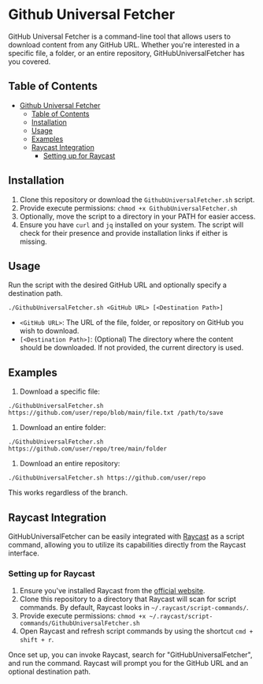 # Github Universal Fetcher

GitHub Universal Fetcher is a command-line tool that allows users to download content from any GitHub URL. Whether you're interested in a specific file, a folder, or an entire repository, GitHubUniversalFetcher has you covered.

## Table of Contents

- [Github Universal Fetcher](#github-universal-fetcher)
  - [Table of Contents](#table-of-contents)
  - [Installation](#installation)
  - [Usage](#usage)
  - [Examples](#examples)
  - [Raycast Integration](#raycast-integration)
    - [Setting up for Raycast](#setting-up-for-raycast)

## Installation

1. Clone this repository or download the `GithubUniversalFetcher.sh` script.
2. Provide execute permissions: `chmod +x GithubUniversalFetcher.sh`
3. Optionally, move the script to a directory in your PATH for easier access.
4. Ensure you have `curl` and `jq` installed on your system. The script will check for their presence and provide installation links if either is missing.

## Usage

Run the script with the desired GitHub URL and optionally specify a destination path.

```code
./GithubUniversalFetcher.sh <GitHub URL> [<Destination Path>]
```

- `<GitHub URL>`: The URL of the file, folder, or repository on GitHub you wish to download.
- `[<Destination Path>]`: (Optional) The directory where the content should be downloaded. If not provided, the current directory is used.

## Examples

1. Download a specific file:

```code
./GithubUniversalFetcher.sh https://github.com/user/repo/blob/main/file.txt /path/to/save
```

1. Download an entire folder:

```code
./GithubUniversalFetcher.sh https://github.com/user/repo/tree/main/folder
```

1. Download an entire repository:

```code
./GithubUniversalFetcher.sh https://github.com/user/repo
```

This works regardless of the branch.

## Raycast Integration

GitHubUniversalFetcher can be easily integrated with [Raycast](https://www.raycast.com/) as a script command, allowing you to utilize its capabilities directly from the Raycast interface.

### Setting up for Raycast

1. Ensure you've installed Raycast from the [official website](https://www.raycast.com/).
2. Clone this repository to a directory that Raycast will scan for script commands. By default, Raycast looks in `~/.raycast/script-commands/`.
4. Provide execute permissions: `chmod +x ~/.raycast/script-commands/GithubUniversalFetcher.sh`
5. Open Raycast and refresh script commands by using the shortcut `cmd + shift + r`.

Once set up, you can invoke Raycast, search for "GitHubUniversalFetcher", and run the command. Raycast will prompt you for the GitHub URL and an optional destination path.

